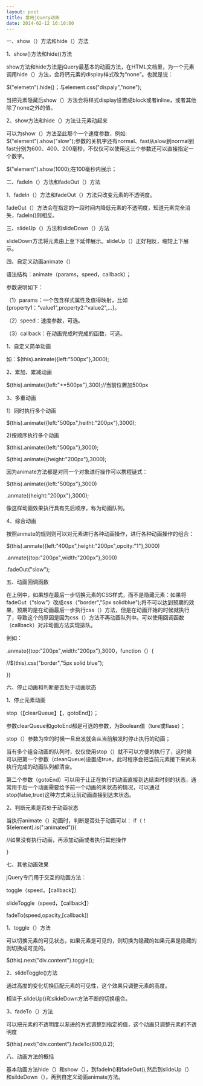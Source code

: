 ```yaml
---
layout: post
title: 常用jQuery动画
date: 2014-02-12 16:10:00
---
```



一、show（）方法和hide（）方法



1、show()方法和hide()方法

show方法和hide方法是jQuery最基本的动画方法，在HTML文档里，为一个元素调用hide（）方法，会将钙元素的display样式改为“none”。也就是说：

$("elemetn").hide()；与element.css("dispaly","none");

当把元素隐藏后show（）方法会将样式display设置成block或者inline，或者其他除了none之外的值。



2、show方法和hide（）方法让元素动起来

可以为show（）方法至此那个一个速度参数，例如:
$("element").show("slow");参数的关机字还有normal、fast从slow到normal到fast分别为600、400、200毫秒，不仅仅可以使用这三个参数还可以直接指定一个数字。

$("element").show(1000);在100毫秒内展示；



二、fadeIn（）方法和fadeOut（）方法



1、fadeln（）方法和fadeOut（）方法只改变元素的不透明度。

fadeOut（）方法会在指定的一段时间内降低元素的不透明度，知道元素完全消失，fadeIn()则相反。



三、slideUp（）方法和slideDown（）方法

slideDown方法将元素由上至下延伸展示。slideUp（）正好相反，缩短上下展示。



四、自定义动画animate（）



语法结构：animate（params，speed，callback）；

参数说明如下：

（1）params：一个包含样式属性及值得映射，比如{property1：“value1",property2:"value2",...}。

（2）speed：速度参数，可选。

（3）callback：在动画完成时完成的函数，可选。



1、自定义简单动画

如：$(this).animate({left:"500px"},3000);

2、累加、累减动画

$(this).animate({left:"+=500px"},300);//当前位置加500px

3、多重动画

1）同时执行多个动画

$(this).animate({left:"500px",heitht:"200px"},3000);



2)按顺序执行多个动画

$(this).animate({left:"500px"},3000);

$(this).animate({height:"200px"},3000);

因为animate方法都是对同一个对象进行操作可以携程链式：

$(this).animate({left:"500px"},3000)

.anmate({height:"200px"},3000);

像这样动画效果执行具有先后顺序，称为动画队列。



4、综合动画

按照anmate的规则则可以对元素进行各种动画操作，进行各种动画操作的组合：

$(this).anmate({left:"400px",height:"200px",opcity:"1"},3000)

.anmate({top:"200px",width:"200px"},3000)

.fadeOut("slow");



五、动画回调函数

在上例中，如果想在最后一步切换元素的CSS样式，而不是隐藏元素：如果将fadeOut（“slow”）改成css（"border","5px solidblue");将不可以达到预期的效果，预期的是在动画最后一步执行css（）方法，但是在动画开始的时候就执行了，导致这个的原因是因为css（）方法不再动画队列中。可以使用回调函数（callback）对非动画方法实现排队。

例如：

.anmate({top:"200px",width:"200px"},3000，function（）{

//$(this).css("border","5px solid blue");

})



六、停止动画和判断是否处于动画状态



1、停止元素动画

stop（【clearQueue】【，gotoEnd】）；

参数clearQueue和gotoEnd都是可选的参数，为Boolean值（ture或flase）；

stop（）参数为空的时候一旦出发就会从当前触发时停止执行的动画；

当有多个组合动画的队列时，仅仅使用stop（）就不可以方便的执行了，这时候可以把第一个参数（cleanQueue)设置成true，此时程序会把当前元素接下来尚未执行完成的动画队列都清空。



第二个参数（gotoEnd）可以用于让正在执行的动画直接到达结束时刻的状态，通常用于后一个动画需要给予前一个动画的末状态的情况，可以通过stop(false,true)这种方式来让前动画直接到达末状态。



2、判断元素是否处于动画状态

当执行animate（）动画时，判断是否处于动画可以：
if（！$(element).is(":animated")){

//如果没有执行动画，再添加动画或者执行其他操作

}



七、其他动画效果

jQuery专门用于交互的动画方法：

toggle（speed，【callback】）

slideToggle（speed，【callback】）

fadeTo(speed,opacity,[callback])



1、toggle（）方法

可以切换元素的可见状态，如果元素是可见的，则切换为隐藏的如果元素是隐藏的则切换成可见的。

$(this).next("div.content").toggle();



2、slideToggle()方法

通过高度的变化切换匹配元素的可见性，这个效果只调整元素的高度。

相当于.slideUp()和slideDown方法不断的切换组合。



3、fadeTo（）方法

可以把元素的不透明度以渐进的方式调整到指定的值，这个动画只调整元素的不透明度

$(this).next("div.content").fadeTo(600,0.2);



八、动画方法的概括

基本动画方法hide（）和show（），到fadeIn()和fadeOut(),然后到slideUp（）和sildeDown（），再到自定义动画animate方法。
